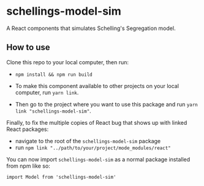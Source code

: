 # schellings-model-sim

A React components that simulates Schelling's Segregation model.

## How to use

Clone this repo to your local computer, then run:

- `npm install && npm run build`

- To make this component available to other projects on your local computer, run `yarn link`.
- Then go to the project where you want to use this package and run `yarn link "schellings-model-sim"`.

Finally, to fix the multiple copies of React bug that shows up with linked React packages:

- navigate to the root of the `schellings-model-sim` package
- run `npm link "../path/to/your/project/mode_modules/react"`

You can now import `schellings-model-sim` as a normal package installed from npm like so:

```
import Model from 'schellings-model-sim'
```
